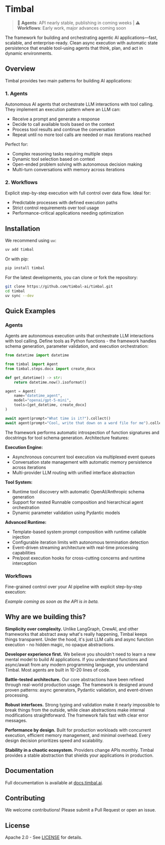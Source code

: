 # Timbal

> 🚀 **Agents**: API nearly stable, publishing in coming weeks | ⚠️ **Workflows**: Early work, major advances coming soon

The framework for building and orchestrating agentic AI applications—fast, scalable, and enterprise-ready. Clean async execution with automatic state persistence that enable tool-using agents that think, plan, and act in dynamic environments.

## Overview

Timbal provides two main patterns for building AI applications:

### 1. Agents
Autonomous AI agents that orchestrate LLM interactions with tool calling. They implement an execution pattern where an LLM can:
- Receive a prompt and generate a response
- Decide to call available tools based on the context
- Process tool results and continue the conversation
- Repeat until no more tool calls are needed or max iterations reached

Perfect for:
- Complex reasoning tasks requiring multiple steps
- Dynamic tool selection based on context
- Open-ended problem solving with autonomous decision making
- Multi-turn conversations with memory across iterations

### 2. Workflows
Explicit step-by-step execution with full control over data flow. Ideal for:
- Predictable processes with defined execution paths
- Strict control requirements over tool usage
- Performance-critical applications needing optimization

## Installation

We recommend using `uv`:

```bash
uv add timbal
```

Or with pip:

```bash
pip install timbal
```

For the latest developments, you can clone or fork the repository:

```bash
git clone https://github.com/timbal-ai/timbal.git
cd timbal
uv sync --dev
```

## Quick Examples

### Agents

Agents are autonomous execution units that orchestrate LLM interactions with tool calling. Define tools as Python functions - the framework handles schema generation, parameter validation, and execution orchestration:

```python
from datetime import datetime

from timbal import Agent
from timbal.steps.docx import create_docx

def get_datetime() -> str:
    return datetime.now().isoformat()

agent = Agent(
    name="datetime_agent",
    model="openai/gpt-5-mini",
    tools=[get_datetime, create_docx]
)

await agent(prompt="What time is it?").collect()
await agent(prompt="Cool, write that down on a word file for me").collect()
```

The framework performs automatic introspection of function signatures and docstrings for tool schema generation. Architecture features:

**Execution Engine:**
- Asynchronous concurrent tool execution via multiplexed event queues
- Conversation state management with automatic memory persistence across iterations
- Multi-provider LLM routing with unified interface abstraction

**Tool System:**
- Runtime tool discovery with automatic OpenAI/Anthropic schema generation
- Support for nested Runnable composition and hierarchical agent orchestration
- Dynamic parameter validation using Pydantic models

**Advanced Runtime:**
- Template-based system prompt composition with runtime callable injection
- Configurable iteration limits with autonomous termination detection
- Event-driven streaming architecture with real-time processing capabilities
- Pre/post execution hooks for cross-cutting concerns and runtime interception

### Workflows

Fine-grained control over your AI pipeline with explicit step-by-step execution:

*Example coming as soon as the API is in beta.*

## Why are we building this?

**Simplicity over complexity.** Unlike LangGraph, CrewAI, and other frameworks that abstract away what's really happening, Timbal keeps things transparent. Under the hood, it's just LLM calls and async function execution - no hidden magic, no opaque abstractions.

**Developer experience first.** We believe you shouldn't need to learn a new mental model to build AI applications. If you understand functions and async/await from any modern programming language, you understand Timbal. Most agents are built in 10-20 lines of code.

**Battle-tested architecture.** Our core abstractions have been refined through real-world production usage. The framework is designed around proven patterns: async generators, Pydantic validation, and event-driven processing.

**Robust interfaces.** Strong typing and validation make it nearly impossible to break things from the outside, while clean abstractions make internal modifications straightforward. The framework fails fast with clear error messages.

**Performance by design.** Built for production workloads with concurrent execution, efficient memory management, and minimal overhead. Every design decision prioritizes speed and scalability.

**Stability in a chaotic ecosystem.** Providers change APIs monthly. Timbal provides a stable abstraction that shields your applications in production.

## Documentation

Full documentation is available at [docs.timbal.ai](https://docs.timbal.ai).

## Contributing

We welcome contributions! Please submit a Pull Request or open an issue.

## License

Apache 2.0 - See [LICENSE](LICENSE) for details.

